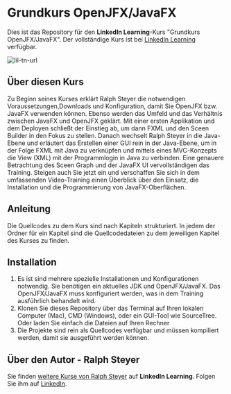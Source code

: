 # Grundkurs OpenJFX/JavaFX
Dies ist das Repository für den **LinkedIn Learning**-Kurs "Grundkurs OpenJFX/JavaFX". Der vollständige Kurs ist bei [LinkedIn Learning](https://www.linkedin.com/learning/) verfügbar.

![lil-tn-url]

## Über diesen Kurs
Zu Beginn seines Kurses erklärt Ralph Steyer die notwendigen Voraussetzungen,Downloads und Konfiguration, damit Sie OpenJFX bzw. JavaFX verwenden können. Ebenso werden  das Umfeld und das Verhältnis zwischen JavaFX und OpenJFX geklärt. Mit einer ersten Applikation und dem Deployen schließt der Einstieg ab, um dann FXML und den Sceen Builder in den Fokus zu stellen. Danach wechselt Ralph Steyer in die Java-Ebene und erläutert das Erstellen einer GUI rein in der Java-Ebene, um in der Folge FXML mit Java zu verknüpfen und mittels eines MVC-Konzepts die View (XML) mit der Programmlogin in Java zu verbinden. Eine genauere Betrachtung des Sceen Graph und der JavaFX UI vervollständigen das Training. Steigen auch Sie jetzt ein und verschaffen Sie sich in dem umfassenden Video-Training einen Überblick über den Einsatz, die Installation und die Programmierung von JavaFX-Oberflächen. 

## Anleitung
Die Quellcodes zu dem Kurs sind nach Kapiteln strukturiert. In jedem der Ordner für ein Kapitel sind die Quellcodedateien zu dem jeweiligen Kapitel des Kurses zu finden.

## Installation
1. Es ist sind mehrere spezielle Installationen und Konfigurationen notwendig. Sie benötigen ein aktuelles JDK und OpenJFX/JavaFX. Das OpenJFX/JavaFX muss konfiguriert werden, was in dem Training ausführlich behandelt wird.
2. Klonen Sie dieses Repository über das Terminal auf Ihren lokalen Computer (Mac), CMD (Windows), oder ein GUI-Tool wie SourceTree. Oder laden Sie einfach die Dateien auf Ihren Rechner
3. Die Projekte sind rein als Quellcodes verfügbar und müssen kompiliert werden, damit sie ausgeführt werden können.

## Über den Autor - Ralph Steyer
Sie finden [weitere Kurse von Ralph Steyer](https://www.linkedin.com/learning/instructors/ralph-steyer) auf **LinkedIn Learning**. Folgen Sie ihm auf [LinkedIn](https://www.linkedin.com/in/ralph-steyer-a69781/?trk=lil_instructor). 

[lil-tn-url]: https://media-exp1.licdn.com/dms/image/C4E0DAQE9gESoCLnMlg/learning-public-crop_675_1200/0/1637084056656?e=1646956800&v=beta&t=rlOjwTLkwGdRCGIyIVLN5BiPO9qW4cgS1OKSpcc4bM8
